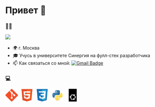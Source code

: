 # Привет 👋
 
### :man_technologist:

<img src="https://media.giphy.com/media/WUlplcMpOCEmTGBtBW/giphy.gif" width="30px"><br>

- :earth_africa: г. Москва
- :mortar_board: Учусь в университете Синергия на фулл-стек разработчика
- :mailbox: Как связаться со мной: [![Gmail Badge](https://img.shields.io/badge/-Gmail-red?style=flat&logo=Gmail&logoColor=white)](mailto:sergeybychkow12@gmail.com)

### 💻

<div>
  <img src="https://github.com/devicons/devicon/blob/master/icons/git/git-original.svg" title="git" alt="git" width="40" height="40"/>&nbsp
  <img src="https://github.com/devicons/devicon/blob/master/icons/html5/html5-original.svg" title="html5" alt="html5" width="40" height="40"/>&nbsp
  <img src="https://github.com/devicons/devicon/blob/master/icons/css3/css3-original.svg" title="css" alt="css" width="40" height="40"/>&nbsp
  <img src="https://github.com/devicons/devicon/blob/master/icons/python/python-original.svg" title="python" alt="python" width="40" height="40"/>&nbsp
  <img src="https://github.com/devicons/devicon/blob/master/icons/ubuntu/ubuntu-plain.svg" title="ubuntu" alt="ubuntu" width="40" height="40"/>&nbsp
</div>
